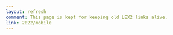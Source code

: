```yaml
---
layout: refresh
comment: This page is kept for keeping old LEX2 links alive.
link: 2022/mobile
---
```

